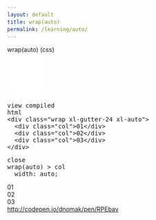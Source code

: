 ```yaml
---
layout: default
title: wrap(auto)
permalink: /learning/auto/
---
```


<div id="css">
  <div class="dn-browser">
    <div class="dn-browser-header">
      <div class="dn-browser-button">
        <div class="wrap xl-auto">
          <div class="col"><div class="dn-browser-button__circle"></div></div>
          <div class="col"><div class="dn-browser-button__circle"></div></div>
          <div class="col"><div class="dn-browser-button__circle"></div></div>
        </div>
      </div>
      <div class="dn-style--title">
        wrap(<span>auto</span>) (css)
      </div>
      <a href="/" class="dn-logo"><img src="/img/flexiblegs-logo-white.png" alt=""></a>
    </div>
    <div class="dn-browser-body">
      <div class="dn-browser-body__pre">
        <pre class="is-not-compiled"><div class="dn-tag dn-tag--gray dn-tag--top dn-tag--button">view compiled</div><div class="dn-tag dn-tag--gray dn-tag--bottom">html</div><!--
          -->&lt;div class="wrap xl-gutter-24 <span>xl-auto</span>"&gt;<br/><!--
          -->  &lt;div class="col"&gt;01&lt;/div&gt;<br/><!--
          -->  &lt;div class="col"&gt;02&lt;/div&gt;<br/><!--
          -->  &lt;div class="col"&gt;03&lt;/div&gt;<br/><!--
          -->&lt;/div&gt;<!--
        --></pre>
        <pre class="is-compiled"><div class="dn-tag dn-tag--black dn-tag--top dn-tag--button">close</div><!--
          --><span>wrap(auto) > col</span><br/><!--
          -->  width: auto;<!--
        --></pre>
      </div>
      <div class="dn-browser-body__item">
        <div class="wrap xl-gutter-24 xl-auto dn-style--wrap">
          <div class="col"><div class="dn-style--col" style="display: inline-block;">01</div></div>
          <div class="col"><div class="dn-style--col" style="display: inline-block;">02</div></div>
          <div class="col"><div class="dn-style--col" style="display: inline-block;">03</div></div>
        </div>
      </div>
      <div class="dn-browser-footer">
        <div class="wrap xl-gutter-24 xl-outside-24 xl-right xl-auto">
          <div class="col">
            <a href="http://codepen.io/dnomak/pen/RPEbav?editors=110" class="dn-button dn-button--link dn-button--right">
              http://codepen.io/dnomak/pen/RPEbav
            </a>
          </div>
        </div>
      </div>
    </div>
  </div>
</div>
